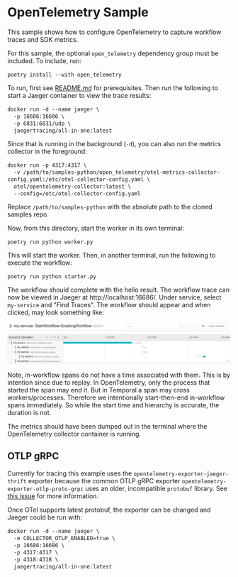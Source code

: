# OpenTelemetry Sample

This sample shows how to configure OpenTelemetry to capture workflow traces and SDK metrics.

For this sample, the optional `open_telemetry` dependency group must be included. To include, run:

    poetry install --with open_telemetry

To run, first see [README.md](../README) for prerequisites. Then run the following to start a Jaeger container to
view the trace results:

    docker run -d --name jaeger \
      -p 16686:16686 \
      -p 6831:6831/udp \
      jaegertracing/all-in-one:latest

Since that is running in the background (`-d`), you can also run the metrics collector in the foreground:

    docker run -p 4317:4317 \
      -v /path/to/samples-python/open_telemetry/otel-metrics-collector-config.yaml:/etc/otel-collector-config.yaml \
      otel/opentelemetry-collector:latest \
      --config=/etc/otel-collector-config.yaml

Replace `/path/to/samples-python` with the absolute path to the cloned samples repo.

Now, from this directory, start the worker in its own terminal:

    poetry run python worker.py

This will start the worker. Then, in another terminal, run the following to execute the workflow:

    poetry run python starter.py

The workflow should complete with the hello result. The workflow trace can now be viewed in Jaeger at
http://localhost:16686/. Under service, select `my-service` and "Find Traces". The workflow should appear and when
clicked, may look something like:

![Jaeger Screenshot](jaeger-screenshot.png)

Note, in-workflow spans do not have a time associated with them. This is by intention since due to replay. In
OpenTelemetry, only the process that started the span may end it. But in Temporal a span may cross workers/processes.
Therefore we intentionally start-then-end in-workflow spans immediately. So while the start time and hierarchy is
accurate, the duration is not.

The metrics should have been dumped out in the terminal where the OpenTelemetry collector container is running.

## OTLP gRPC

Currently for tracing this example uses the `opentelemetry-exporter-jaeger-thrift` exporter because the common OTLP gRPC
exporter `opentelemetry-exporter-otlp-proto-grpc` uses an older, incompatible `protobuf` library. See
[this issue](https://github.com/open-telemetry/opentelemetry-python/issues/2880) for more information.

Once OTel supports latest protobuf, the exporter can be changed and Jaeger could be run with:

    docker run -d --name jaeger \
      -e COLLECTOR_OTLP_ENABLED=true \
      -p 16686:16686 \
      -p 4317:4317 \
      -p 4318:4318 \
      jaegertracing/all-in-one:latest